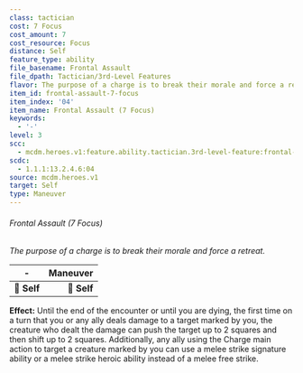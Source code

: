 ```yaml
---
class: tactician
cost: 7 Focus
cost_amount: 7
cost_resource: Focus
distance: Self
feature_type: ability
file_basename: Frontal Assault
file_dpath: Tactician/3rd-Level Features
flavor: The purpose of a charge is to break their morale and force a retreat.
item_id: frontal-assault-7-focus
item_index: '04'
item_name: Frontal Assault (7 Focus)
keywords:
  - '-'
level: 3
scc:
  - mcdm.heroes.v1:feature.ability.tactician.3rd-level-feature:frontal-assault-7-focus
scdc:
  - 1.1.1:13.2.4.6:04
source: mcdm.heroes.v1
target: Self
type: Maneuver
---
```


###### Frontal Assault (7 Focus)

*The purpose of a charge is to break their morale and force a retreat.*

| **-**       | **Maneuver** |
| ----------- | -----------: |
| **📏 Self** |  **🎯 Self** |

**Effect:** Until the end of the encounter or until you are dying, the first time on a turn that you or any ally deals damage to a target marked by you, the creature who dealt the damage can push the target up to 2 squares and then shift up to 2 squares. Additionally, any ally using the Charge main action to target a creature marked by you can use a melee strike signature ability or a melee strike heroic ability instead of a melee free strike.
